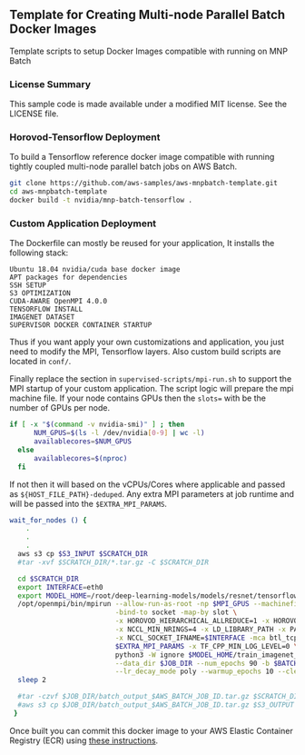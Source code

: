 ## Template for Creating Multi-node Parallel Batch Docker Images

Template scripts to setup Docker Images compatible with running on MNP Batch

### License Summary

This sample code is made available under a modified MIT license. See the LICENSE file.

### Horovod-Tensorflow Deployment
To build a Tensorflow reference docker image compatible with running tightly coupled multi-node parallel batch jobs on AWS Batch.

```bash
git clone https://github.com/aws-samples/aws-mnpbatch-template.git
cd aws-mnpbatch-template
docker build -t nvidia/mnp-batch-tensorflow .
```

### Custom Application Deployment
The Dockerfile can mostly be reused for your application, It installs the following stack:
```
Ubuntu 18.04 nvidia/cuda base docker image
APT packages for dependencies
SSH SETUP
S3 OPTIMIZATION
CUDA-AWARE OpenMPI 4.0.0
TENSORFLOW INSTALL
IMAGENET DATASET
SUPERVISOR DOCKER CONTAINER STARTUP
```
Thus if you want apply your own customizations and application, you just need to modify the MPI, Tensorflow layers. Also custom build scripts are located in ```conf/```.

Finally replace the section in ```supervised-scripts/mpi-run.sh``` to support the MPI startup of your custom application. The script logic will prepare the mpi machine file. If your node contains GPUs then the ```slots=```  with be the number of GPUs per node. 
```bash
if [ -x "$(command -v nvidia-smi)" ] ; then
      NUM_GPUS=$(ls -l /dev/nvidia[0-9] | wc -l)
      availablecores=$NUM_GPUS
  else
      availablecores=$(nproc)
  fi
```
If not then it will based on the vCPUs/Cores where applicable and passed as ```${HOST_FILE_PATH}-deduped```. Any extra MPI parameters at job runtime and will be passed into the ```$EXTRA_MPI_PARAMS```.
```bash
wait_for_nodes () {
	.
	.
	.
  aws s3 cp $S3_INPUT $SCRATCH_DIR
  #tar -xvf $SCRATCH_DIR/*.tar.gz -C $SCRATCH_DIR

  cd $SCRATCH_DIR
  export INTERFACE=eth0
  export MODEL_HOME=/root/deep-learning-models/models/resnet/tensorflow
  /opt/openmpi/bin/mpirun --allow-run-as-root -np $MPI_GPUS --machinefile ${HOST_FILE_PATH}-deduped -mca plm_rsh_no_tree_spawn 1 \
                          -bind-to socket -map-by slot \
                          -x HOROVOD_HIERARCHICAL_ALLREDUCE=1 -x HOROVOD_FUSION_THRESHOLD=16777216 \
                          -x NCCL_MIN_NRINGS=4 -x LD_LIBRARY_PATH -x PATH -mca pml ob1 -mca btl ^openib \
                          -x NCCL_SOCKET_IFNAME=$INTERFACE -mca btl_tcp_if_include $INTERFACE \
                          $EXTRA_MPI_PARAMS -x TF_CPP_MIN_LOG_LEVEL=0 \
                          python3 -W ignore $MODEL_HOME/train_imagenet_resnet_hvd.py \
                          --data_dir $JOB_DIR --num_epochs 90 -b $BATCH_SIZE \
                          --lr_decay_mode poly --warmup_epochs 10 --clear_log
  sleep 2

  #tar -czvf $JOB_DIR/batch_output_$AWS_BATCH_JOB_ID.tar.gz $SCRATCH_DIR/*
  #aws s3 cp $JOB_DIR/batch_output_$AWS_BATCH_JOB_ID.tar.gz $S3_OUTPUT
 }
```
Once built you can commit this docker image to your AWS Elastic Container Registry (ECR) using [these instructions](https://docs.aws.amazon.com/AmazonECR/latest/userguide/docker-push-ecr-image.html). 

